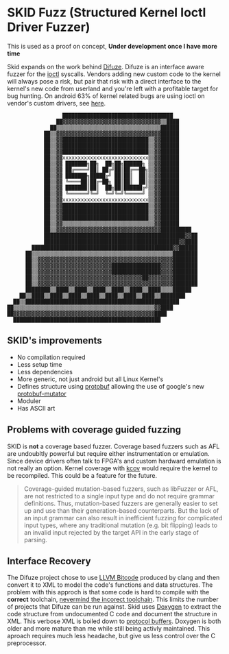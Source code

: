 # SKID Fuzz (Structured Kernel Ioctl Driver Fuzzer)

This is used as a proof on concept, __Under development once I have more time__

Skid expands on the work behind [Difuze](https://acmccs.github.io/papers/p2123-corinaA.pdf). Difuze is an interface aware fuzzer for the [ioctl](https://man7.org/linux/man-pages/man2/ioctl.2.html) syscalls. Vendors adding new custom code to the kernel will always pose a risk, but pair that risk with a direct interface to the kernel's new code from userland and you're left with a profitable target for bug hunting. On android 63% of kernel related bugs are using ioctl on vendor's custom drivers, see [here](https://events.static.linuxfound.org/sites/events/files/slides/Android-%20protecting%20the%20kernel.pdf).

```
                  ████████████████████████████████████
                ██▓▓▓▓▓▓▓▓▓▓▓▓▓▓▓▓▓▓▓▓▓▓▓▓▓▓▓▓▓▓▓▓▒▒████
              ██▒▒▒▒▒▒▒▒▒▒▒▒▒▒▒▒▒▒▒▒▒▒▒▒▒▒▒▒▒▒▒▒▒▒██████      
            ██▒▒▓▓▓▓▓▓▓▓▓▓▓▓▓▓▓▓▓▓▓▓▓▓▓▓▓▓▓▓▓▓▓▓▓▓██████      
            ██▒▒▓▓████████████████████████████▒▒▓▓██████
            ██▒▒▓▓████████████████████████████▒▒▓▓██████
            ██▒▒▓▓████████████████████████████▒▒▓▓██████
            ██▒▒▓▓xxxxxxxxxxxxxxxxxxxxxxxxxxxx▒▒▓▓██████
            ██▒▒▓▓ ███████╗██╗  ██╗██╗██████╗ ▒▒▓▓██████
            ██▒▒▓▓ ██╔════╝██║ ██╔╝██║██╔══██╗▒▒▓▓██████
            ██▒▒▓▓ ███████╗█████╔╝ ██║██║  ██║▒▒▓▓██████
            ██▒▒▓▓ ╚════██║██╔═██╗ ██║██║  ██║▒▒▓▓██████
            ██▒▒▓▓ ███████║██║  ██╗██║██████╔╝▒▒▓▓██████
            ██▒▒▓▓ ╚══════╝╚═╝  ╚═╝╚═╝╚═════╝ ▒▒▓▓██████
            ██▒▒▓▓xxxxxxxxxxxxxxxxxxxxxxxxxxxx▒▒▓▓██████
            ██▒▒▓▓████████████████████████████▒▒▓▓██████
            ██▒▒▓▓████████████████████████████▒▒▓▓██████
            ██▒▒▓▓████████████████████████████▒▒▓▓██████      
            ██▒▒▓▓▒▒▒▒▒▒▒▒▒▒▒▒▒▒▒▒▒▒▒▒▒▒▒▒▒▒▒▒▒▒▓▓██████
            ██▒▒▓▓▓▓▓▓▓▓▓▓▓▓▓▓▓▓▓▓▓▓▓▓▓▓▓▓▓▓▓▓▓▓▓▓██████████  
            ██████████████████████████████████████████████▓▓██
            ████████████████████████████████████████████▓▓████
        ██████████████████████████████████████████████▓▓██████
      ██▒▒▒▒▒▒▒▒▒▒▒▒▒▒▒▒▒▒▒▒▒▒▒▒▒▒▒▒▒▒▒▒▒▒▒▒▒▒▒▒▒▒▒▒▒▒████████
      ██▒▒▓▓▓▓▓▓▓▓▓▓▓▓▓▓▓▓▓▓▓▓▓▓▓▓▓▓▓▓▓▓▓▓▓▓▓▓▓▓▓▓▓▓▓▓████████
      ██▒▒▓▓▓▓▓▓▓▓▓▓▓▓▓▓▓▓▓▓▓▓▓▓▓▓████████████████▓▓▓▓████████
      ██▒▒▓▓▓▓▓▓▓▓▓▓▓▓▓▓▓▓▓▓▓▓▓▓▓▓████████████████▓▓▓▓████████
      ██▒▒▓▓▓▓▓▓▓▓▓▓▓▓▓▓▓▓▓▓▓▓▓▓▓▓▓▓▓▓▓▓▓▓▓▓██▓▓▓▓▓▓▓▓████████
      ██▒▒▓▓▓▓▓▓▓▓▓▓▓▓▓▓▓▓▓▓▓▓▓▓▓▓▓▓▓▓▓▓▓▓▓▓▓▓▓▓▓▓▓▓▓▓████████
      ████████▒▒████▒▒████▒▒████▒▒████▒▒████▒▒████▒▒▒▒██████  
    ██▒▒████▒▒████▒▒████▒▒████▒▒████▒▒████▒▒████▒▒████████    
  ██▒▒██████████████████████████████████████████████████      
██▒▒▒▒▒▒▒▒▒▒▒▒▒▒▒▒▒▒▒▒▒▒▒▒▒▒▒▒▒▒▒▒▒▒▒▒▒▒▒▒▒▒▒▒▒▒▓▓████        
██▓▓▓▓▓▓▓▓▓▓▓▓▓▓▓▓▓▓▓▓▓▓▓▓▓▓▓▓▓▓▓▓▓▓▓▓▓▓▓▓▓▓▓▓▓▓████          
  ████████████████████████████████████████████████
```

## SKID's improvements

* No compilation required
* Less setup time
* Less dependencies
* More generic, not just android but all Linux Kernel's
* Defines structure using [protobuf](https://github.com/protocolbuffers/protobuf) allowing the use of google's new [protobuf-mutator](https://github.com/google/libprotobuf-mutator)
* Moduler
* Has ASCII art

## Problems with coverage guided fuzzing

SKID is __not__ a coverage based fuzzer. Coverage based fuzzers such as AFL are undoubltly powerful but require either instrumentation or emulation. Since device drivers often talk to FPGA's and custom hardward emulation is not really an option. Kernel coverage with [kcov](https://www.kernel.org/doc/html/latest/dev-tools/kcov.html) would require the kernel to be recompiled. This could be a feature for the future.

> Coverage-guided mutation-based fuzzers, such as libFuzzer or AFL, are not restricted to a single input type and do not require grammar definitions. Thus, mutation-based fuzzers are generally easier to set up and use than their generation-based counterparts. But the lack of an input grammar can also result in inefficient fuzzing for complicated input types, where any traditional mutation (e.g. bit flipping) leads to an invalid input rejected by the target API in the early stage of parsing.

## Interface Recovery

The Difuze project chose to use [LLVM Bitcode](https://llvm.org/docs/BitCodeFormat.html) produced by clang and then convert it to XML to model the code's functions and data structures. The problem with this approch is that some code is hard to compile with the __correct__ toolchain, [nevermind the incorect toolchain](https://lwn.net/Articles/734071/). This limits the number of projects that Difuze can be run against. Skid uses [Doxygen](https://www.doxygen.nl/index.html) to extract the code structure from undocumented C code and document the structure in XML. This verbose XML is boiled down to [protocol buffers](https://github.com/protocolbuffers/protobuf). Doxygen is both older and more mature than me while still being activly maintained. This aproach requires much less headache, but give us less control over the C preprocessor.
